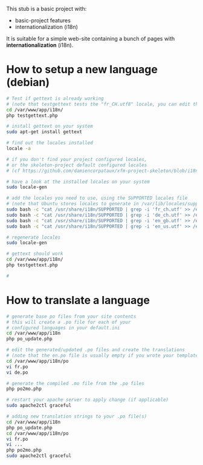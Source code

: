 This stub is a basic project with:

- basic-project features
- internationalization (i18n)

It is suitable for a simple web-site containing a bunch of pages with **internationalization** (i18n).


How to setup a new language (debian)
====================================
```bash
# Test if gettext is already working
# (note that testgettext tests the "fr_CH.utf8" locale, you can edit the script to change it)
cd /var/www/app/i18n/
php testgettext.php

# install gettext on your system
sudo apt-get install gettext

# find out the locales installed
locale -a

# if you don't find your project configured locales,
# or the skeleton-project default configured locales
# (cf https://github.com/damiencorpataux/xfm-project-skeleton/blob/i18n/config/default.ini)

# have a look at the installed locales on your system
sudo locale-gen

# add the locales you need to use, using the SUPPORTED locales file
# (note that Ubuntu stores locales to generate in /var/lib/locales/supported.d/local instead of /etc/locale.gen)
sudo bash -c "cat /usr/share/i18n/SUPPORTED | grep -i 'fr_ch.utf' >> /etc/locale.gen"
sudo bash -c "cat /usr/share/i18n/SUPPORTED | grep -i 'de_ch.utf' >> /etc/locale.gen"
sudo bash -c "cat /usr/share/i18n/SUPPORTED | grep -i 'en_gb.utf' >> /etc/locale.gen"
sudo bash -c "cat /usr/share/i18n/SUPPORTED | grep -i 'en_us.utf' >> /etc/locale.gen"

# regenerate locales
sudo locale-gen

# gettext should work
cd /var/www/app/i18n/
php testgettext.php

#
```


How to translate a language
===========================

```bash
# generate base po files from your site contents
# this will create a .po file for each of your
# configured languages in your default.ini
cd /var/www/app/i18n
php po_update.php

# edit the generated/updated .po files and create the translations
# (note that the en.po file is usually empty if you wrote your templates in english)
cd /var/www/app/i18n/po
vi fr.po
vi de.po

# generate the compiled .mo file from the .po files
php po2mo.php

# restart your apache server to apply change (if applicable)
sudo apache2ctl graceful

# adding new translation strings to your .po file(s)
cd /var/www/app/i18n
php po_update.php
cd /var/www/app/i18n/po
vi fr.po
vi ...
php po2mo.php
sudo apache2ctl graceful
```